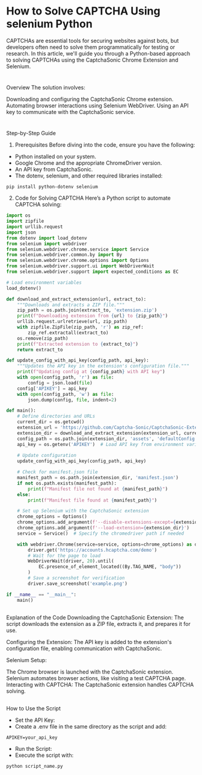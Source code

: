# How to Solve CAPTCHA Using selenium Python

CAPTCHAs are essential tools for securing websites against bots, but developers often need to solve them programmatically for testing or research. In this article, we'll guide you through a Python-based approach to solving CAPTCHAs using the CaptchaSonic Chrome Extension and Selenium.
#
Overview
The solution involves:

Downloading and configuring the CaptchaSonic Chrome extension.
Automating browser interactions using Selenium WebDriver.
Using an API key to communicate with the CaptchaSonic service.
#
Step-by-Step Guide
1. Prerequisites
Before diving into the code, ensure you have the following:

- Python installed on your system.
- Google Chrome and the appropriate ChromeDriver version.
- An API key from CaptchaSonic.
- The dotenv, selenium, and other required libraries installed:

```
pip install python-dotenv selenium

```
2. Code for Solving CAPTCHA
Here’s a Python script to automate CAPTCHA solving:
```python
import os
import zipfile
import urllib.request
import json
from dotenv import load_dotenv
from selenium import webdriver
from selenium.webdriver.chrome.service import Service
from selenium.webdriver.common.by import By
from selenium.webdriver.chrome.options import Options
from selenium.webdriver.support.ui import WebDriverWait
from selenium.webdriver.support import expected_conditions as EC

# Load environment variables
load_dotenv()

def download_and_extract_extension(url, extract_to):
    """Downloads and extracts a ZIP file."""
    zip_path = os.path.join(extract_to, 'extension.zip')
    print(f"Downloading extension from {url} to {zip_path}")
    urllib.request.urlretrieve(url, zip_path)
    with zipfile.ZipFile(zip_path, 'r') as zip_ref:
        zip_ref.extractall(extract_to)
    os.remove(zip_path)
    print(f"Extracted extension to {extract_to}")
    return extract_to

def update_config_with_api_key(config_path, api_key):
    """Updates the API key in the extension's configuration file."""
    print(f"Updating config at {config_path} with API key")
    with open(config_path, 'r') as file:
        config = json.load(file)
    config['APIKEY'] = api_key
    with open(config_path, 'w') as file:
        json.dump(config, file, indent=2)

def main():
    # Define directories and URLs
    current_dir = os.getcwd()
    extension_url = 'https://github.com/Captcha-Sonic/CaptchaSonic-Extension/releases/download/v0.1.3/CaptchaSonic_Chrome_v0.1.3.zip'
    extension_dir = download_and_extract_extension(extension_url, current_dir)
    config_path = os.path.join(extension_dir, 'assets', 'defaultConfig.json')
    api_key = os.getenv('APIKEY')  # Load API key from environment variable
    
    # Update configuration
    update_config_with_api_key(config_path, api_key)

    # Check for manifest.json file
    manifest_path = os.path.join(extension_dir, 'manifest.json')
    if not os.path.exists(manifest_path):
        print(f"Manifest file not found at {manifest_path}")
    else:
        print(f"Manifest file found at {manifest_path}")

    # Set up Selenium with the CaptchaSonic extension
    chrome_options = Options()
    chrome_options.add_argument(f'--disable-extensions-except={extension_dir}')
    chrome_options.add_argument(f'--load-extension={extension_dir}')
    service = Service()  # Specify the chromedriver path if needed

    with webdriver.Chrome(service=service, options=chrome_options) as driver:
        driver.get('https://accounts.hcaptcha.com/demo')
        # Wait for the page to load
        WebDriverWait(driver, 20).until(
            EC.presence_of_element_located((By.TAG_NAME, "body"))
        )
        # Save a screenshot for verification
        driver.save_screenshot('example.png')

if __name__ == "__main__":
    main()
```
##
Explanation of the Code
Downloading the CaptchaSonic Extension:
The script downloads the extension as a ZIP file, extracts it, and prepares it for use.

Configuring the Extension:
The API key is added to the extension's configuration file, enabling communication with CaptchaSonic.

Selenium Setup:

The Chrome browser is launched with the CaptchaSonic extension.
Selenium automates browser actions, like visiting a test CAPTCHA page.
Interacting with CAPTCHA:
The CaptchaSonic extension handles CAPTCHA solving.
##

How to Use the Script
* Set the API Key:
* Create a .env file in the same directory as the script and add:

```
APIKEY=your_api_key

```

* Run the Script:
* Execute the script with:

```
python script_name.py
```
